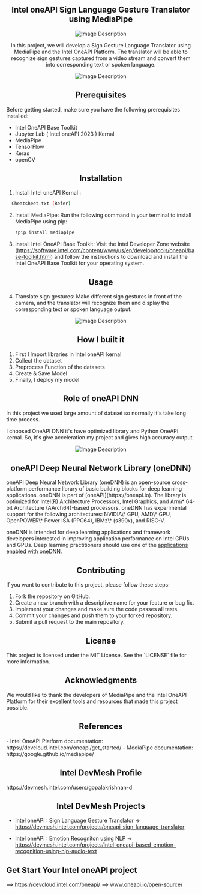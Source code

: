 <h2 align=center>Intel oneAPI Sign Language Gesture Translator using MediaPipe</h2>

<p align="center">
  <img src=https://user-images.githubusercontent.com/106463633/230747827-b3db1985-59c8-4792-9af7-f8eca83a496f.png alt="Image Description">
</p>

   <p align=center> In this project, we will develop a Sign Gesture Language Translator using MediaPipe and the Intel OneAPI Platform. The translator will be able to recognize sign gestures captured from a video stream and convert them into corresponding text or spoken language.</p>
   
<p align="center">
  <img src=https://github.com/Er-AI-GK/oneAPI-Sign-Language-Translator/assets/106463633/17e5acfc-a037-446c-b990-98634c6c2fca alt="Image Description">
</p>


<h2 align=center> Prerequisites</h2>

Before getting started, make sure you have the following prerequisites installed:

- Intel OneAPI Base Toolkit
- Jupyter Lab ( Intel oneAPI 2023 ) Kernal
- MediaPipe
- TensorFlow
- Keras
- openCV

<h2 align=center>Installation</h2>

1. Install Intel oneAPI Kernal : 
 ```bash
   Cheatsheet.txt (Refer)
   ```
2. Install MediaPipe: Run the following command in your terminal to install MediaPipe using pip:

   ```bash
   !pip install mediapipe
   ```

3. Install Intel OneAPI Base Toolkit: Visit the Intel Developer Zone website (https://software.intel.com/content/www/us/en/develop/tools/oneapi/base-toolkit.html) and follow the instructions to download and install the Intel OneAPI Base Toolkit for your operating system.

<h2 align=center>Usage</h2>


   

4. Translate sign gestures: Make different sign gestures in front of the camera, and the translator will recognize them and display the corresponding text or spoken language output.

<p align="center">
  <img src=https://github.com/Er-AI-GK/oneAPI-Sign-Language-Gesture-Translator/assets/106463633/3f11693b-a712-4254-b95c-1da3efd40fcc alt="Image Description">
</p>

<h2 align=center>How I built it</h2>

1. First I Import libraries in Intel oneAPI kernal
2. Collect the dataset
3. Preprocess Function of the datasets
4. Create & Save Model
5. Finally, I deploy my model

<h2 align=center>Role of oneAPI DNN</h2>
In this project we used large amount of dataset so normally it's take long time process.

I choosed OneAPI DNN it's have optimized library and Python OneAPI kernal. So, it's give acceleration my project and gives high accuracy output. 

<p align="center">
  <img src=https://openbenchmarking.org/logos/pts_onednn.png alt="Image Description">
</p>
<h2 align=center>oneAPI Deep Neural Network Library (oneDNN)</h2>
oneAPI Deep Neural Network Library (oneDNN) is an open-source cross-platform
performance library of basic building blocks for deep learning applications.
oneDNN is part of [oneAPI](https://oneapi.io).
The library is optimized for Intel(R) Architecture Processors, Intel Graphics,
and Arm\* 64-bit Architecture (AArch64)-based processors. oneDNN has
experimental support for the following architectures: NVIDIA\* GPU,
AMD\* GPU, OpenPOWER\* Power ISA (PPC64), IBMz\* (s390x), and RISC-V.

oneDNN is intended for deep learning applications and framework
developers interested in improving application performance
on Intel CPUs and GPUs. Deep learning practitioners should use one of the
[applications enabled with oneDNN](#applications-enabled-with-onednn).

<h2 align=center>Contributing</h2>

If you want to contribute to this project, please follow these steps:

1. Fork the repository on GitHub.
2. Create a new branch with a descriptive name for your feature or bug fix.
3. Implement your changes and make sure the code passes all tests.
4. Commit your changes and push them to your forked repository.
5. Submit a pull request to the main repository.

<h2 align=center>License</h2>
This project is licensed under the MIT License. See the `LICENSE` file for more information.

<h2 align=center>Acknowledgments</h2>
We would like to thank the developers of MediaPipe and the Intel OneAPI Platform for their excellent tools and resources that made this project possible.

<h2 align=center>References</h2>
- Intel OneAPI Platform documentation: https://devcloud.intel.com/oneapi/get_started/
- MediaPipe documentation: https://google.github.io/mediapipe/

 <h2 align=center>Intel DevMesh Profile</h2>
https://devmesh.intel.com/users/gopalakrishnan-d

 <h2 align=center>Intel DevMesh Projects</h2>
 
- Intel oneAPI : Sign Language Gesture Translator => https://devmesh.intel.com/projects/oneapi-sign-language-translator 

- Intel oneAPI : Emotion Recogniton using NLP => https://devmesh.intel.com/projects/intel-oneapi-based-emotion-recognition-using-nlp-audio-text

## Get Start Your Intel oneAPI project 
==> https://devcloud.intel.com/oneapi/
==> www.oneapi.io/open-source/
